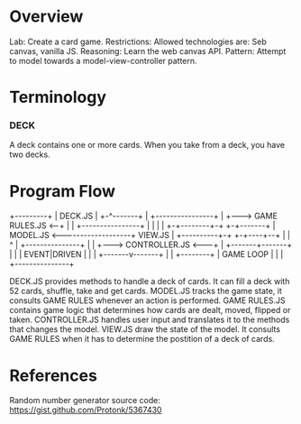 # Overview

Lab: Create a card game.
Restrictions: Allowed technologies are: Seb canvas, vanilla JS.
Reasoning: Learn the web canvas API.
Pattern: Attempt to model towards a model-view-controller pattern.

# Terminology

### DECK

A deck contains one or more cards. When you take from a deck, you have two decks.

# Program Flow

+---------+
| DECK.JS |
+-^-------+
  |            +----------------+
  |        +--->  GAME RULES.JS <--+
  |        |   +----------------+  |
  |        |                       |
+-+--------+-+                   +-+-------+
|  MODEL.JS  <-------------------+ VIEW.JS |
+----------+-+                   +-+----+--+
           |                       |    ^
           |   +---------------+   |    |
           +---> CONTROLLER.JS <---+    |
               +-------+-------+        |
                       |                |
                  EVENT|DRIVEN          |
                       |                |
               +-------v-------+        |
               |               +--------+
               |   GAME LOOP   |
               |               |
               +---------------+

DECK.JS provides methods to handle a deck of cards. It can fill a deck with 52 cards, shuffle, take and get cards.
MODEL.JS tracks the game state, it consults GAME RULES whenever an action is performed.
GAME RULES.JS contains game logic that determines how cards are dealt, moved, flipped or taken.
CONTROLLER.JS handles user input and translates it to the methods that changes the model.
VIEW.JS draw the state of the model. It consults GAME RULES when it has to determine the postition of a deck of cards.

# References

Random number generator source code: https://gist.github.com/Protonk/5367430
